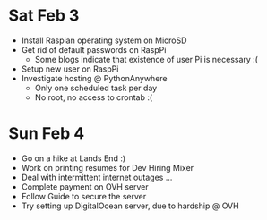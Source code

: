 
# Sat Feb 3

* Install Raspian operating system on MicroSD
* Get rid of default passwords on RaspPi
  * Some blogs indicate that existence of user Pi is necessary :(
* Setup new user on RaspPi
* Investigate hosting @ PythonAnywhere
  * Only one scheduled task per day
  * No root, no access to crontab :(

# Sun Feb 4

* Go on a hike at Lands End :)
* Work on printing resumes for Dev Hiring Mixer
* Deal with intermittent internet outages ...
* Complete payment on OVH server
* Follow Guide to secure the server
* Try setting up DigitalOcean server, due to hardship @ OVH
